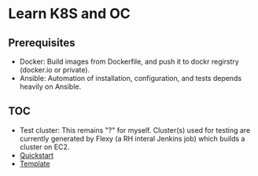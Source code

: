 # Learn K8S and OC

## Prerequisites

* Docker: Build images from Dockerfile, and push it to dockr regirstry (docker.io or private).
* Ansible: Automation of installation, configuration, and tests depends heavily on Ansible.

## TOC

* Test cluster: This remains "?" for myself. Cluster(s) used for testing are currently generated by
  Flexy (a RH interal Jenkins job) which builds a cluster on EC2.
* [Quickstart](quickstart.md)
* [Template](template.md)
